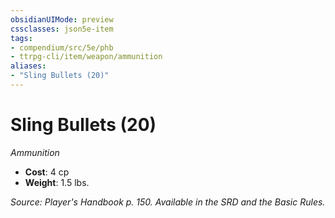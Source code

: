 ```yaml
---
obsidianUIMode: preview
cssclasses: json5e-item
tags:
- compendium/src/5e/phb
- ttrpg-cli/item/weapon/ammunition
aliases: 
- "Sling Bullets (20)"
---
```

# Sling Bullets (20)
*Ammunition*  

- **Cost**: 4 cp
- **Weight**: 1.5 lbs.

*Source: Player's Handbook p. 150. Available in the SRD and the Basic Rules.*